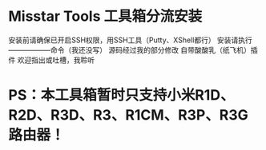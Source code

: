 # Misstar Tools 工具箱分流安装
安装前请确保已开启SSH权限，用SSH工具（Putty、XShell都行）
安装请执行——————命令（我还没写）
源码经过我的部分修改
自带酸酸乳（纸飞机）插件
欢迎指出或吐槽，我聆听
# PS：本工具箱暂时只支持小米R1D、R2D、R3D、R3、R1CM、R3P、R3G路由器！
